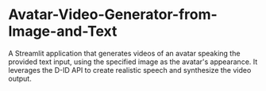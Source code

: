 # Avatar-Video-Generator-from-Image-and-Text
A Streamlit application that generates videos of an avatar speaking the provided text input, using the specified image as the avatar's appearance. It leverages the D-ID API to create realistic speech and synthesize the video output.

